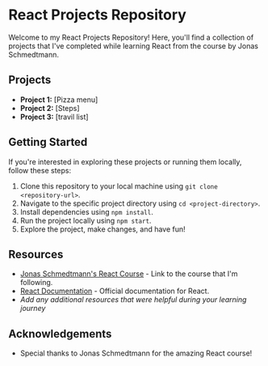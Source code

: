 # React Projects Repository

Welcome to my React Projects Repository! Here, you'll find a collection of projects that I've completed while learning React from the course by Jonas Schmedtmann.

## Projects

- **Project 1:** [Pizza menu]
- **Project 2:** [Steps]
- **Project 3:** [travil list]


## Getting Started

If you're interested in exploring these projects or running them locally, follow these steps:

1. Clone this repository to your local machine using `git clone <repository-url>`.
2. Navigate to the specific project directory using `cd <project-directory>`.
3. Install dependencies using `npm install`.
4. Run the project locally using `npm start`.
5. Explore the project, make changes, and have fun!

## Resources

- [Jonas Schmedtmann's React Course](https://www.udemy.com/share/108PTK3@watBfdm8-e1GC0c9KQub5Gvbhhld7wyjW-dokpovY7oWwVvuw2go4TvtZpVlyIDMPA==/) - Link to the course that I'm following.
- [React Documentation](https://reactjs.org/docs/getting-started.html) - Official documentation for React.
- *Add any additional resources that were helpful during your learning journey*


## Acknowledgements

- Special thanks to Jonas Schmedtmann for the amazing React course!
